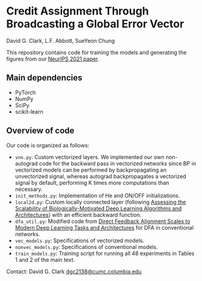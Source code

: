 # Credit Assignment Through Broadcasting a Global Error Vector   
David G. Clark, L.F. Abbott, SueYeon Chung  

This repository contains code for training the models and generating the figures from our [NeurIPS 2021 paper](https://arxiv.org/abs/2106.04089).

## Main dependencies  
* PyTorch
* NumPy
* SciPy
* scikit-learn

## Overview of code
Our code is organized as follows:
* `vnn.py`: Custom vectorized layers. We implemented our own non-autograd code for the backward pass in vectorized networks since BP in vectorized models can be performed by backpropagating an unvectorized signal, whereas autograd backpropagates a vectorized signal by default, performing K times more computations than necessary.
* `init_methods.py`: Implementation of He and ON/OFF initializations.
* `local2d.py`: Custom locally connected layer (following [Assessing the Scalability of Biologically-Motivated Deep Learning Algorithms and Architectures](https://arxiv.org/abs/1807.04587)) with an efficient backward function.
* `dfa_util.py`: Modified code from [Direct Feedback Alignment Scales to Modern Deep Learning Tasks and Architectures](https://github.com/lightonai/dfa-scales-to-modern-deep-learning) for DFA in conventional networks.
* `vec_models.py`: Specifications of vectorized models.
* `nonvec_models.py`: Specifications of conventional models.
* `train_models.py`: Training script for running all 48 experiments in Tables 1 and 2 of the main text. 


Contact: David G. Clark <dgc2138@cumc.columbia.edu>